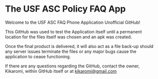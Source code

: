 # The USF ASC Policy FAQ App
Welcome to the USF ASC FAQ Phone Application Unofficial GitHub!

This GitHub was used to test the Application itself until a permanent location for the files itself was chosen and an apk was created.

Once the final product is delivered, it will also act as a file back-up should any server issues terminate the files or any major bugs cause the application to cease functioning. 

If there are any questions regarding the GitHub, contact the owner, Kikaromi, within GitHub itself or at kikaromi@gmail.com 
